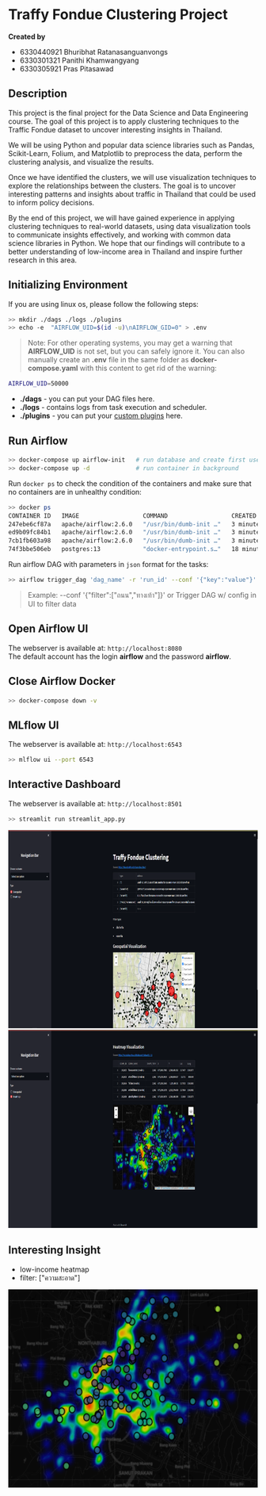 # Traffy Fondue Clustering Project

__Created by__  

- 6330440921 Bhuribhat Ratanasanguanvongs
- 6330301321 Panithi Khamwangyang
- 6330305921 Pras Pitasawad

## Description

This project is the final project for the Data Science and Data Engineering course. The goal of this project is to apply clustering techniques to the Traffic Fondue dataset to uncover interesting insights in Thailand.  

We will be using Python and popular data science libraries such as Pandas, Scikit-Learn, Folium, and Matplotlib to preprocess the data, perform the clustering analysis, and visualize the results.  

Once we have identified the clusters, we will use visualization techniques to explore the relationships between the clusters. The goal is to uncover interesting patterns and insights about traffic in Thailand that could be used to inform policy decisions.  

By the end of this project, we will have gained experience in applying clustering techniques to real-world datasets, using data visualization tools to communicate insights effectively, and working with common data science libraries in Python. We hope that our findings will contribute to a better understanding of low-income area in Thailand and inspire further research in this area.


## Initializing Environment

If you are using linux os, please follow the following steps:

```bash
>> mkdir ./dags ./logs ./plugins
>> echo -e  "AIRFLOW_UID=$(id -u)\nAIRFLOW_GID=0" > .env
```

> Note: For other operating systems, you may get a warning that __AIRFLOW_UID__ is not set, but you can safely ignore it. You can also manually create an __.env__ file in the same folder as __docker-compose.yaml__ with this content to get rid of the warning:  

```bash
AIRFLOW_UID=50000
```

- __./dags__    - you can put your DAG files here.
- __./logs__    - contains logs from task execution and scheduler.
- __./plugins__ - you can put your [custom plugins](https://airflow.apache.org/docs/apache-airflow/stable/authoring-and-scheduling/plugins.html) here.


## Run Airflow

```bash
>> docker-compose up airflow-init   # run database and create first user account
>> docker-compose up -d             # run container in background
```

Run `docker ps` to check the condition of the containers and make sure that no containers are in unhealthy condition:

```bash
>> docker ps
CONTAINER ID   IMAGE                  COMMAND                  CREATED          STATUS                    PORTS                              NAMES
247ebe6cf87a   apache/airflow:2.6.0   "/usr/bin/dumb-init …"   3 minutes ago    Up 3 minutes (healthy)    8080/tcp                           compose_airflow-worker_1
ed9b09fc84b1   apache/airflow:2.6.0   "/usr/bin/dumb-init …"   3 minutes ago    Up 3 minutes (healthy)    8080/tcp                           compose_airflow-scheduler_1
7cb1fb603a98   apache/airflow:2.6.0   "/usr/bin/dumb-init …"   3 minutes ago    Up 3 minutes (healthy)    0.0.0.0:8080->8080/tcp             compose_airflow-webserver_1
74f3bbe506eb   postgres:13            "docker-entrypoint.s…"   18 minutes ago   Up 17 minutes (healthy)   5432/tcp                           compose_postgres_1
```

Run airflow DAG with parameters in `json` format for the tasks:

```bash
>> airflow trigger_dag 'dag_name' -r 'run_id' --conf '{"key":"value"}'
```

> Example: --conf '{"filter":["ถนน","ทางเท้า"]}' or Trigger DAG w/ config in UI to filter data  

## Open Airflow UI

The webserver is available at: `http://localhost:8080`  
The default account has the login __airflow__ and the password __airflow__. 


## Close Airflow Docker

```bash
>> docker-compose down -v
```


## MLflow UI

The webserver is available at: `http://localhost:6543`  

```bash
>> mlflow ui --port 6543
```


## Interactive Dashboard

The webserver is available at: `http://localhost:8501`  

```bash
>> streamlit run streamlit_app.py
```

<p align="left">
    <img src="./assets/dashboard1.png" height="400" />
    <img src="./assets/dashboard2.png" height="400" />
</p>


## Interesting Insight

- low-income heatmap  
- filter: ["ความสะอาด"]

<p align="left">
    <img src="./assets/result.png" height="400" />
</p>
